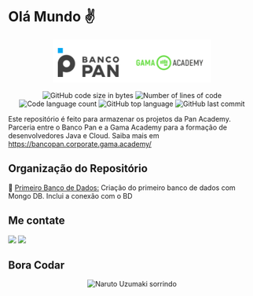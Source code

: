 # Olá Mundo :v:

<p align="center">
  <img alt="logo banco pan e gama academy" src="https://github.com/ldsleticia/gamaPanAcademy/blob/main/panGamaAcademy/assets/gama-pan-academy-logo.PNG" />
</p>

<p align="center">
	<img alt="GitHub code size in bytes" src="https://img.shields.io/github/languages/code-size/ldsleticia/mongodb?color=" />
	<img alt="Number of lines of code" src="https://img.shields.io/tokei/lines/github/ldsleticia/mongodb?color=blue" />
	<img alt="Code language count" src="https://img.shields.io/github/languages/count/ldsleticia/mongodb?color=" />
	<img alt="GitHub top language" src="https://img.shields.io/github/languages/top/ldsleticia/mongodb?color=blue" />
	<img alt="GitHub last commit" src="https://img.shields.io/github/last-commit/ldsleticia/mongodb?color=" />
</p>


Este repositório é feito para armazenar os projetos da Pan Academy. Parceria entre o Banco Pan e a Gama Academy para a formação de desenvolvedores Java e Cloud.
Saiba mais em https://bancopan.corporate.gama.academy/

## Organização do Repositório
:open_file_folder: [Primeiro Banco de Dados:](https://github.com/ldsleticia/mongodb) Criação do primeiro banco de dados com Mongo DB. Inclui a conexão com o BD

## Me contate

  <a href = "mailto:lds.leticia.dos.santos@gmail.com"><img src="https://img.shields.io/badge/-Gmail-%23333?style=for-the-badge&logo=gmail&logoColor=white" target="_blank"></a>
  <a href="https://www.linkedin.com/in/let%C3%ADcia-dos-santos/" target="_blank"><img src="https://img.shields.io/badge/-LinkedIn-%230077B5?style=for-the-badge&logo=linkedin&logoColor=white" target="_blank"></a> 

## Bora Codar
<p align="center">
	<img alt="Naruto Uzumaki sorrindo" src="https://github.com/ldsleticia/gamaPanAcademyJavaBasico/blob/main/panGamaAcademy/assets/NARUTO-MOMENTOS-MAIS-EMOCIONANTES-1200x900.jpg" />
</p>
